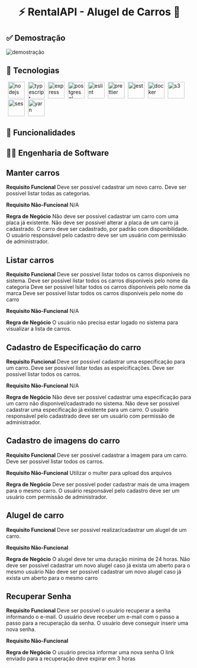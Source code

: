 <h1 align="center">
⚡ RentalAPI - Alugel de Carros 🚗
</h1>

## ✅ Demostração
<img src=".github/github@screen.png" alt="demostração" />

## 🚀 Tecnologias
<p>
<img src="https://cdn.svgporn.com/logos/nodejs-icon.svg" alt="nodejs" width="45" height="45" style="margin-left: 5px;"/>
<img src="https://cdn.svgporn.com/logos/typescript-icon.svg" alt="typescript" width="45" height="45" style="margin-left: 5px;"/>
<img src="https://cdn.svgporn.com/logos/express.svg" alt="express" width="45" height="45" style="margin-left: 5px;"/>
<img src="https://cdn.svgporn.com/logos/postgresql.svg" alt="postgresql" width="45" height="45" style="margin-left: 5px;"/>
<img src="https://cdn.svgporn.com/logos/eslint.svg" alt="eslint" width="45" height="45" style="margin-left: 5px;"/>
<img src="https://cdn.svgporn.com/logos/prettier.svg" alt="prettier" width="45" height="45" style="margin-left: 5px;"/>
<img src="https://cdn.svgporn.com/logos/jest.svg" alt="jest" width="45" height="45" style="margin-left: 5px;"/>
<img src="https://cdn.svgporn.com/logos/docker-icon.svg" alt="docker" width="45" height="45" style="margin-left: 5px;"/>
<img src="https://cdn.svgporn.com/logos/aws-s3.svg" alt="s3" width="45" height="45" style="margin-left: 5px;"/>
<img src="https://cdn.svgporn.com/logos/aws-ses.svg" alt="ses" width="45" height="45" style="margin-left: 5px;"/>
<img src="https://cdn.svgporn.com/logos/yarn.svg" alt="yarn" width="45" height="45" style="margin-left: 5px;"/>
</p>

## 🎉 Funcionalidades

## 👷‍♂️ Engenharia de Software

## Manter carros

**Requisito Funcional**
Deve ser possivel cadastrar um novo carro.
Deve ser possivel listar todas as categorias.

**Requisito Não-Funcional**
N/A

**Regra de Negócio**
Não deve ser possivel cadastrar um carro com uma placa já existente.
Não deve ser possivel alterar a placa de um carro já cadastrado.
O carro deve ser cadastrado, por padrão com disponibilidade.
O usuário responsável pelo cadastro deve ser um usuário com permissão de administrador.

## Listar carros

**Requisito Funcional**
Deve ser possivel listar todos os carros disponiveis no sistema.
Deve ser possivel listar todos os carros disponiveis pelo nome da categoria
Deve ser possivel lsitar todos os carros disponiveis pelo nome da marca
Deve ser possivel listar todos os carros disponiveis pelo nome do carro

**Requisito Não-Funcional**
N/A

**Regra de Negócio**
O usuário não precisa estar logado no sistema para visualizar a lista de carros.

## Cadastro de Especificação do carro

**Requisito Funcional**
Deve ser possivel cadastrar uma especificação para um carro.
Deve ser possivel listar todas as espeicificações.
Deve ser possivel listar todos os carros.

**Requisito Não-Funcional**
N/A

**Regra de Negócio**
Não deve ser possivel cadastrar uma especificação para um carro não disponivel/cadastrado no sistema.
Não deve ser possivel cadastrar uma especificação já existente para um carro.
O usuário responsável pelo cadastrado deve ser um usuário com permissão de administrador.

## Cadastro de imagens do carro

**Requisito Funcional**
Deve ser possivel cadastrar a imagem para um carro.
Deve ser possivel listar todos os carros.

**Requisito Não-Funcional**
Utilizar o multer para upload dos arquivos

**Regra de Negócio**
Deve ser possivel poder cadastrar mais de uma imagem para o mesmo carro.
O usuário responsável pelo cadastro deve ser um usuário com permissão de administrador.

## Alugel de carro

**Requisito Funcional**
Deve ser possivel realizar/cadastrar um alugel de um carro.

**Requisito Não-Funcional**

**Regra de Negócio**
O alugel deve ter uma duração minima de 24 horas.
Não deve ser possivel cadastrar um novo alugel caso já exista um aberto para o mesmo usuário
Não deve ser possivel cadastrar um novo alugel caso já exista um aberto para o mesmo carro

## Recuperar Senha

**Requisito Funcional**
Deve ser possivel o usuário recuperar a senha informando o e-mail.
O usuário deve receber um e-mail com o passo a passo para a recuperação da senha.
O usuário deve conseguir inserir uma nova senha.

**Requisito Não-Funcional**

**Regra de Negócio**
O usuário precisa informar uma nova senha
O link enviado para a recuperação deve expirar em 3 horas
